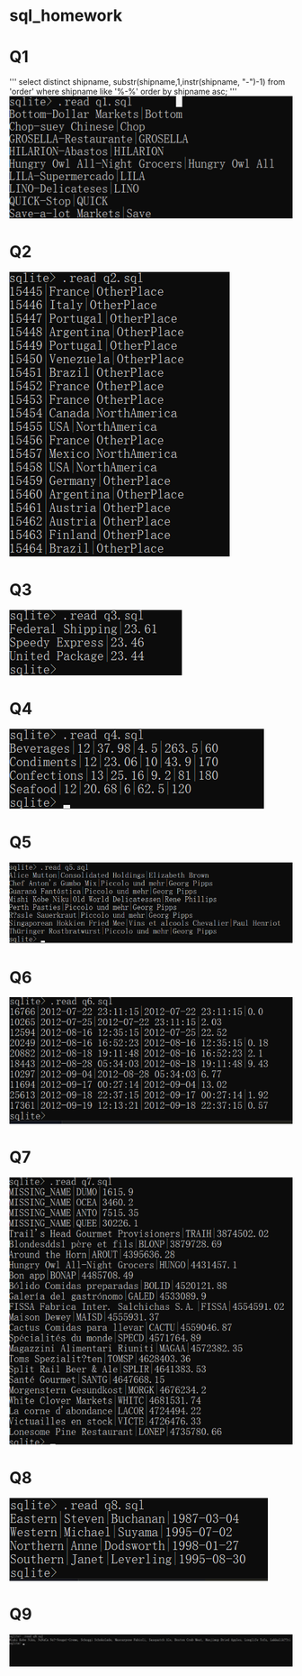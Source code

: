 # sql_homework
# Q1
  '''
  select distinct shipname, substr(shipname,1,instr(shipname, "-")-1)
  from 'order'
  where shipname like '%-%'
  order by shipname asc;
  '''
  ![image](results/Q1.png)
# Q2
  ![image](results/Q2.png)
# Q3
  ![image](results/Q3.png)
# Q4
  ![image](results/Q4.png)
# Q5
  ![image](results/Q5.png)
# Q6
  ![image](results/Q6.png)
# Q7
  ![image](results/Q7.png)
# Q8
  ![image](results/Q8.png)
# Q9
  ![image](results/Q9.png)
